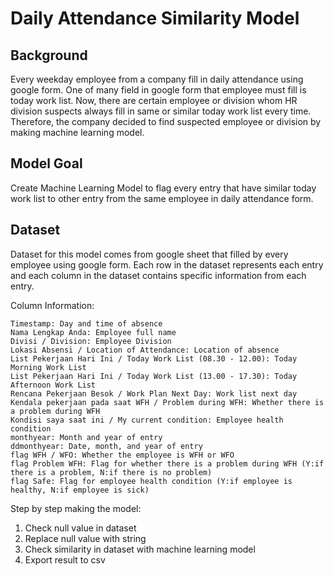# Daily Attendance Similarity Model

Background
--- 
Every weekday employee from a company fill in daily attendance using google form. One of many field in google form that employee must fill is today work list. Now, there are certain employee or division whom HR division suspects always fill in same or similar today work list every time. Therefore, the company decided to find suspected employee or division by making machine learning model.

Model Goal
--- 
Create Machine Learning Model to flag every entry that have similar today work list to other entry from the same employee in daily attendance form.

Dataset
--- 
Dataset for this model comes from google sheet that filled by every employee using google form. Each row in the dataset represents each entry and each column in the dataset contains specific information from each entry.

Column Information:

    Timestamp: Day and time of absence
    Nama Lengkap Anda: Employee full name
    Divisi / Division: Employee Division
    Lokasi Absensi / Location of Attendance: Location of absence
    List Pekerjaan Hari Ini / Today Work List (08.30 - 12.00): Today Morning Work List
    List Pekerjaan Hari Ini / Today Work List (13.00 - 17.30): Today Afternoon Work List
    Rencana Pekerjaan Besok / Work Plan Next Day: Work list next day
    Kendala pekerjaan pada saat WFH / Problem during WFH: Whether there is a problem during WFH
    Kondisi saya saat ini / My current condition: Employee health condition
    monthyear: Month and year of entry
    ddmonthyear: Date, month, and year of entry 
    flag WFH / WFO: Whether the employee is WFH or WFO
    flag Problem WFH: Flag for whether there is a problem during WFH (Y:if there is a problem, N:if there is no problem)
    flag Safe: Flag for employee health condition (Y:if employee is healthy, N:if employee is sick)
    
Step by step making the model:
1. Check null value in dataset
2. Replace null value with string
3. Check similarity in dataset with machine learning model
4. Export result to csv
